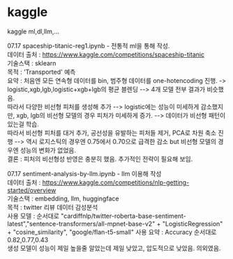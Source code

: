 # kaggle
kaggle ml,dl,llm,...

07.17 spaceship-titanic-reg1.ipynb - 전통적 ml을 통해 작성.  
데이터 출처 : https://www.kaggle.com/competitions/spaceship-titanic  
기술스택 : sklearn  
목적 : 'Transported' 예측  
요약 : 처음엔 모든 연속형 데이터를 bin, 범주형 데이터를 one-hotencoding 진행. -> logistic,xgb,lgb,logistic+xgb+lgb의 평균 블렌딩 --> 4개 모델 전부 결과가 비슷했음.  
따라서 다양한 비선형 피처를 생성해 추가 --> logistic에는 성능이 미세하게 감소했지만, xgb, lgb의 비선형 모델의 경우 피처가 미세하게 증가. --> 데이터가 비선형 패턴이 있는걸 학습.  
따라서 비선형 피처를 대거 추가, 공선성을 유발하는 피처들 제거, PCA로 차원 축소 진행 --> 역시 로지스틱의 경우엔 0.75에서 0.70으로 급격한 감소 but 비선형 모델의 경우엔 성능의 변화가 없었음.  
  결론 : 피처의 비선형성 반영은 충분히 했음. 추가적인 전략이 필요해 보임.  

07.17 sentiment-analysis-by-llm.ipynb - llm 이용해 작성  
데이터 출처 : https://www.kaggle.com/competitions/nlp-getting-started/overview  
기술스택 : embedding, llm, huggingface  
목적 : twitter 리뷰 데이터 감성분석  
사용 모델 : 순서대로 "cardiffnlp/twitter-roberta-base-sentiment-latest","sentence-transformers/all-mpnet-base-v2" + "LogisticRegression" + "cosine_similarity", "google/flan-t5-small" 사용
요약 : Accuracy 순서대로 0.82,0.77,0.43  
생성 모델이 성능이 제일 높을줄 알았는데 제일 낮았고, 압도적으로 낮았음. 의외였음.  
